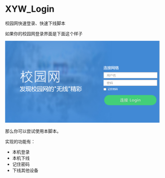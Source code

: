 # XYW_Login
校园网快速登录、快速下线脚本

如果你的校园网登录界面是下面这个样子

![](.\image\loginMain.png)

那么你可以尝试使用本脚本。



实现的功能有：

- 本机登录
- 本机下线
- 记住密码
- 下线其他设备